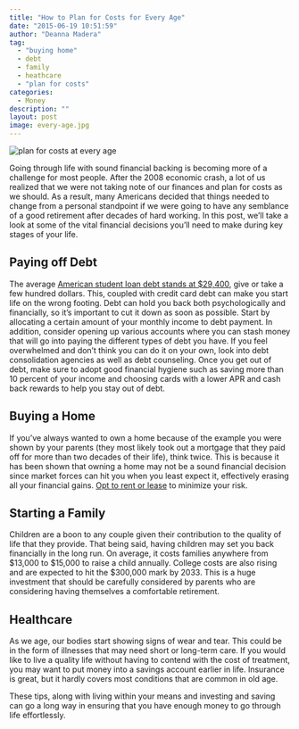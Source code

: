 ```yaml
---
title: "How to Plan for Costs for Every Age"
date: "2015-06-19 10:51:59"
author: "Deanna Madera"
tag:
  - "buying home"
  - debt
  - family
  - heathcare
  - "plan for costs"
categories:
  - Money
description: ""
layout: post
image: every-age.jpg
---
```


![plan for costs at every age](http://moderntips.com/wp-content/uploads/2015/03/every-age.jpg)

Going through life with sound financial backing is becoming more of a challenge for most people. After the 2008 economic crash, a lot of us realized that we were not taking note of our finances and plan for costs as we should. As a result, many Americans decided that things needed to change from a personal standpoint if we were going to have any semblance of a good retirement after decades of hard working. In this post, we’ll take a look at some of the vital financial decisions you’ll need to make during key stages of your life.

## Paying off Debt

The average [American student loan debt stands at $29,400](http://money.cnn.com/2013/12/04/pf/college/student-loan-debt/), give or take a few hundred dollars. This, coupled with credit card debt can make you start life on the wrong footing. Debt can hold you back both psychologically and financially, so it’s important to cut it down as soon as possible. Start by allocating a certain amount of your monthly income to debt payment. In addition, consider opening up various accounts where you can stash money that will go into paying the different types of debt you have. If you feel overwhelmed and don’t think you can do it on your own, look into debt consolidation agencies as well as debt counseling. Once you get out of debt, make sure to adopt good financial hygiene such as saving more than 10 percent of your income and choosing cards with a lower APR and cash back rewards to help you stay out of debt.

## Buying a Home

If you’ve always wanted to own a home because of the example you were shown by your parents (they most likely took out a mortgage that they paid off for more than two decades of their life), think twice. This is because it has been shown that owning a home may not be a sound financial decision since market forces can hit you when you least expect it, effectively erasing all your financial gains. [Opt to rent or lease](http://realestate.aol.com/blog/2014/11/13/when-renting-is-better-than-buying/) to minimize your risk.

## Starting a Family

Children are a boon to any couple given their contribution to the quality of life that they provide. That being said, having children may set you back financially in the long run. On average, it costs families anywhere from $13,000 to $15,000 to raise a child annually. College costs are also rising and are expected to hit the $300,000 mark by 2033. This is a huge investment that should be carefully considered by parents who are considering having themselves a comfortable retirement.

## Healthcare

As we age, our bodies start showing signs of wear and tear. This could be in the form of illnesses that may need short or long-term care. If you would like to live a quality life without having to contend with the cost of treatment, you may want to put money into a savings account earlier in life. Insurance is great, but it hardly covers most conditions that are common in old age.

These tips, along with living within your means and investing and saving can go a long way in ensuring that you have enough money to go through life effortlessly.

